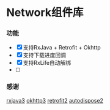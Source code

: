 # Network组件库


### 功能
- [x] 支持RxJava + Retrofit + Okhttp
- [x] 支持下载进度回调
- [x] 支持RxLife自动解绑
- [ ]

### 感谢

[rxjava3]()
[okhttp3]()
[retrofit2]()
[autodispose2]()
